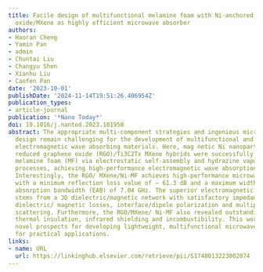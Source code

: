 ```yaml
---
title: Facile design of multifunctional melamine foam with Ni-anchored reduced graphene
  oxide/MXene as highly efficient microwave absorber
authors:
- Haoran Cheng
- Yamin Pan
- admin
- Chuntai Liu
- Changyu Shen
- Xianhu Liu
- Caofen Pan
date: '2023-10-01'
publishDate: '2024-11-14T19:51:26.406954Z'
publication_types:
- article-journal
publication: '*Nano Today*'
doi: 10.1016/j.nantod.2023.101958
abstract: The appropriate multi-component strategies and ingenious microstructure
  design remain challenging for the development of multifunctional and high-performance
  electromagnetic wave absorbing materials. Here, mag­ netic Ni nanoparticles-anchored
  reduced graphene oxide (RGO)/Ti3C2Tx MXene hybrids were successfully assembled on
  melamine foam (MF) via electrostatic self-assembly and hydrazine vapor reduction
  processes, achieving high-performance electromagnetic wave absorption and multifunctionality.
  Interestingly, the RGO/ MXene/Ni-MF achieves high-performance microwave absorption
  with a minimum reflection loss value of − 61.3 dB and a maximum width effective
  absorption bandwidth (EAB) of 7.04 GHz. The superior electromagnetic wave absorption
  stems from a 3D dielectric/magnetic network with satisfactory impedance matching,
  dielectric/ magnetic losses, interface/dipole polarization and multiple reflection
  scattering. Furthermore, the RGO/MXene/ Ni-MF also revealed outstanding hydrophobicity,
  thermal insulation, infrared shielding and incombustibility. This work opens up
  novel prospects for developing lightweight, multifunctional microwave absorbers
  for practical applications.
links:
- name: URL
  url: https://linkinghub.elsevier.com/retrieve/pii/S1748013223002074
---
```

